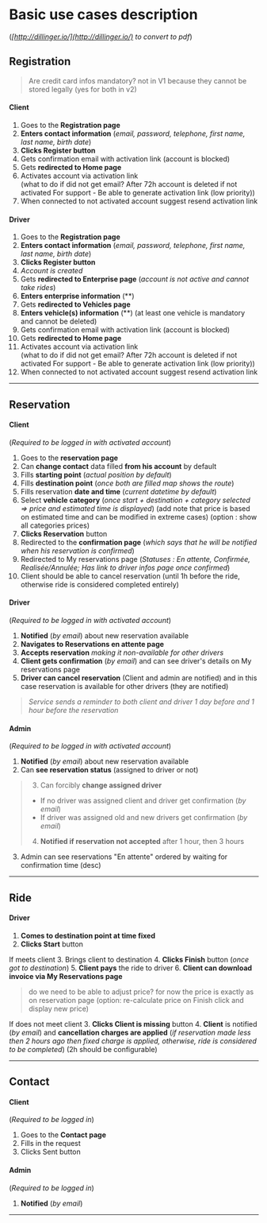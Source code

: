 # Basic use cases description #
(*[http://dillinger.io/](http://dillinger.io/) to convert to pdf*)

## Registration ##
>Are credit card infos mandatory? not in V1 because they cannot be stored legally (yes for both in v2)
#### Client ####
1. Goes to the **Registration page**
2. **Enters contact information** 
(*email, password, telephone, first name, last name, birth date*)
3. **Clicks Register button**
4. Gets confirmation email with activation link (account is blocked) 
5. Gets **redirected to Home page**
6. Activates account via activation link  
(what to do if did not get email?
After 72h account is deleted if not activated
For support - Be able to generate activation link (low priority))
7. When connected to not activated account suggest resend activation link

#### Driver ####
1. Goes to the **Registration page**
2. **Enters contact information** (*email, password, telephone, first name, last name, birth date*)
3. **Clicks Register button** 
4. *Account is created*
5. Gets **redirected to Enterprise page** (*account is not active and cannot take rides*)
6. **Enters enterprise information** (**)
7. Gets **redirected to Vehicles page**
8. **Enters vehicle(s) information** (**) (at least one vehicle is mandatory and cannot be deleted)
9. Gets confirmation email with activation link (account is blocked)
10. Gets **redirected to Home page**
11. Activates account via activation link  
(what to do if did not get email?
After 72h account is deleted if not activated
For support - Be able to generate activation link (low priority))
12. When connected to not activated account suggest resend activation link

---

## Reservation ##
#### Client #### 
(*Required to be logged in with activated account*)
1. Goes to the **reservation page**
2. Can **change contact** data filled **from his account** by default
3. Fills **starting point** (*actual position by default*)
4. Fills **destination point** (*once both are filled map shows the route*)
5. Fills reservation **date and time** (*current datetime by default*)
6. Select **vehicle category** (*once start + destination + category selected => price and estimated time is displayed*)
(add note that price is based on estimated time and can be modified in extreme cases)
(option : show all categories prices)
7. **Clicks Reservation** button
8. Redirected to the **confirmation page** (*which says that he will be notified when his reservation is confirmed*)
9. Redirected to My reservations page (*Statuses : En attente, Confirmée, Realisée/Annulée; Has link to driver infos page once confirmed*)
10. Client should be able to cancel reservation (until 1h before the ride, otherwise ride is considered completed entirely)

#### Driver ####
(*Required to be logged in with activated account*)
1. **Notified** (*by email*) about new reservation available
2. **Navigates to Reservations en attente page**
3. **Accepts reservation** *making it non-available for other drivers*
4. **Client gets confirmation** (*by email*) and can see driver's details on My reservations page
5. **Driver can cancel reservation** (Client and admin are notified) and in this case reservation is available for other drivers (they are notified)

>*Service sends a reminder to both client and driver 1 day before and 1 hour before the reservation*

#### Admin ####
(*Required to be logged in with activated account*)
1. **Notified** (*by email*) about new reservation available
2. Can **see reservation status** (assigned to driver or not)
>3. Can forcibly **change assigned driver**
>	* If no driver was assigned client and driver get confirmation (*by email*)
>	* If driver was assigned old and new drivers get confirmation (*by email*)
>4. **Notified if reservation not accepted** after 1 hour, then 3 hours
3. Admin can see reservations "En attente" ordered by waiting for confirmation time (desc) 

---

## Ride ##
#### Driver ####
1. **Comes to destination point at time fixed**
2. **Clicks Start** button

If meets client
3. Brings client to destination
4. **Clicks Finish** button (*once got to destination*)
5. **Client pays** the ride to driver 
6. **Client can download invoice via My Reservations page**
>do we need to be able to adjust price? for now the price is exactly as on reservation page
(option: re-calculate price on Finish click and display new price)

If does not meet client
3. **Clicks Client is missing** button
4. **Client** is notified (*by email*) and **cancellation charges are applied**
(*if reservation made less then 2 hours ago then fixed charge is applied, otherwise, ride is considered to be completed*)
(2h should be configurable)

---

## Contact ##
#### Client ####
(*Required to be logged in*)
1. Goes to the **Contact page**
2. Fills in the request
3. Clicks Sent button

#### Admin ####
(*Required to be logged in*)
1. **Notified** (*by email*)

---
